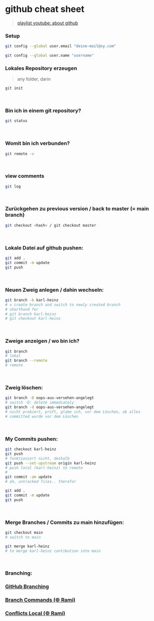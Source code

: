 # github cheat sheet


> [playlist youtube: about github](https://www.youtube.com/playlist?list=PLEECHwYvRwF_lt89ZNWPERDw_t0nqkQIt)

### Setup

```bash
git config --global user.email "deine-mail@xy.com"
​
git config --global user.name "username"
```

### Lokales Repository erzeugen
> any folder, darin

```bash
git init
```

</br>

### Bin ich in einem git repository?

```bash
git status
```

</br>

### Womit bin ich verbunden?


```bash
git remote -v
```

</br>

### view comments


```bash
git log
```
</br>

### Zurückgehen zu previous version / back to master (= main branch)

```bash
git checkout <hash> / git checkout master
```

</br>

### Lokale Datei auf github pushen:

```bash
git add .
git commit -m update
git push
```

</br>

### Neuen Zweig anlegen / dahin wechseln:


```bash
git branch -b karl-heinz
# = create branch and switch to newly created branch
# shorthand for
# git branch karl-heinz
# git checkout karl-heinz
```

</br>

### Zweige anzeigen / wo bin ich?

```bash
git branch
# lokal
git branch --remote
# remote
```

</br>

### Zweig löschen:

```bash
git branch -D oops-aus-versehen-angelegt
# switch -D: delete immediately
git branch -d oops-aus-versehen-angelegt
# nicht probiert, prüft, glabe ich, vor dem Löschen, ob alles 
# committed wurde vor dem Löschen

```

</br>

### My Commits pushen:

```bash
git checkout karl-heinz
git push
# funktioniert nicht, deshalb
git push --set-upstream origin karl-heinz
# push local (karl-heinz) to remote
#
git commit -am update
# ah, untracked files.. therefor

git add .
git commit -m update
git push
```

</br>

### Merge Branches / Commits zu main hinzufügen:

```bash
git checkout main
# switch to main

git merge karl-heinz
# to merge karl-heinz contibution into main
```

</br>

### Branching:

### [GitHub Branching](./cheat-sheets/branching.md)

### [Branch Commands (&copy; Rami)](./README-BRANCH-COMMANDS.md)

### [Conflicts Local (&copy; Rami)](./README-CONFLICTS-LOCAL.md)

</br>

<!-- ### y:

```bash
```

</br>

### z:

```bash
```

</br>

### y:

```bash
```

</br>

### z:

```bash
```

### y:

```bash
```

</br>

### z:

```bash
```

### y:

```bash
```

</br>

### z:

```bash
``` -->

